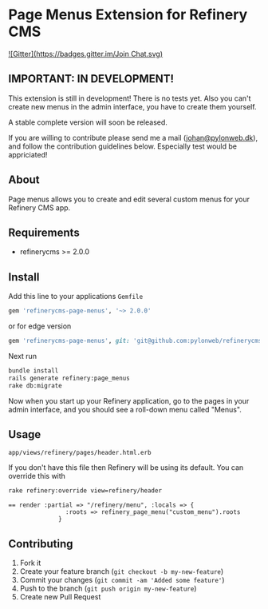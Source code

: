 # Page Menus Extension for Refinery CMS
[![Gitter](https://badges.gitter.im/Join Chat.svg)](https://gitter.im/sasharevzin/refinerycms-page-menus?utm_source=badge&utm_medium=badge&utm_campaign=pr-badge&utm_content=badge)

## IMPORTANT: IN DEVELOPMENT!

This extension is still in development! There is no tests yet. 
Also you can't create new menus in the admin interface, you have to create them yourself.

A stable complete version will soon be released.

If you are willing to contribute please send me a mail (johan@pylonweb.dk), and follow the contribution guidelines below. Especially test would be appriciated!

## About

Page menus allows you to create and edit several custom menus for your Refinery CMS app. 

## Requirements

* refinerycms >= 2.0.0

## Install

Add this line to your applications `Gemfile`

```ruby
gem 'refinerycms-page-menus', '~> 2.0.0'
```

or for edge version

```ruby
gem 'refinerycms-page-menus', git: 'git@github.com:pylonweb/refinerycms-page-menus.git'
```

Next run

```bash
bundle install
rails generate refinery:page_menus
rake db:migrate
```

Now when you start up your Refinery application, go to the pages in your admin interface, and you should see a roll-down menu called "Menus".

## Usage

`app/views/refinery/pages/header.html.erb`

If you don't have this file then Refinery will be using its default. You can override this with

```bash
rake refinery:override view=refinery/header
```

```erb
== render :partial => "/refinery/menu", :locals => { 
				:roots => refinery_page_menu("custom_menu").roots
	          }	          	          
```

## Contributing

1. Fork it
2. Create your feature branch (`git checkout -b my-new-feature`)
3. Commit your changes (`git commit -am 'Added some feature'`)
4. Push to the branch (`git push origin my-new-feature`)
5. Create new Pull Request